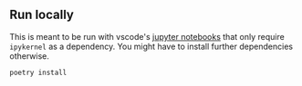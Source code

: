 ## Run locally

This is meant to be run with vscode's [jupyter notebooks](https://marketplace.visualstudio.com/items?itemName=ms-toolsai.jupyter) that only require `ipykernel` as a dependency. You might have to install further dependencies otherwise.

```
poetry install
```

